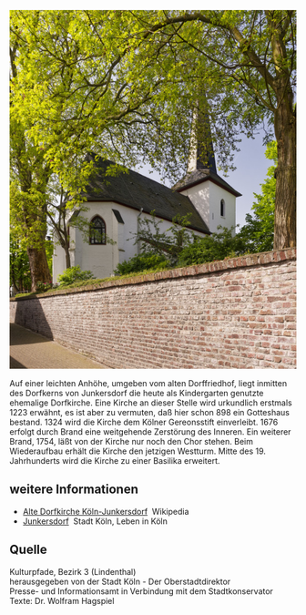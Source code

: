 ![Dorfkirche Junkersdorf](./images/05315000-b03-t01/p1.3.jpg)

Auf einer leichten Anhöhe, umgeben vom alten Dorffriedhof, liegt inmitten des Dorfkerns von Junkersdorf die heute als Kindergarten genutzte ehemalige Dorfkirche. Eine Kirche an dieser Stelle wird urkundlich erstmals 1223 erwähnt, es ist aber zu vermuten, daß hier schon 898 ein Gotteshaus bestand. 1324 wird die Kirche dem Kölner Gereonsstift einverleibt. 1676 erfolgt durch Brand eine weitgehende Zerstörung des Inneren. Ein weiterer Brand, 1754, läßt von der Kirche nur noch den Chor stehen. Beim Wiederaufbau erhält die Kirche den jetzigen Westturm. Mitte des 19. Jahrhunderts wird die Kirche zu einer Basilika erweitert.

## weitere Informationen

*   [Alte Dorfkirche Köln-Junkersdorf](https://de.wikipedia.org/wiki/Alte_Dorfkirche_K%C3%B6ln-Junkersdorf)  Wikipedia
*   [Junkersdorf](https://www.stadt-koeln.de/artikel/06786/index.html)  Stadt Köln, Leben in Köln

## Quelle

Kulturpfade, Bezirk 3 (Lindenthal)  
herausgegeben von der Stadt Köln - Der Oberstadtdirektor  
Presse- und Informationsamt in Verbindung mit dem Stadtkonservator  
Texte: Dr. Wolfram Hagspiel
